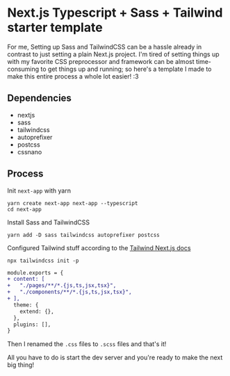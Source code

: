 # Next.js Typescript + Sass + Tailwind starter template

For me,
Setting up Sass and TailwindCSS can be a hassle already in contrast to just setting a plain
Next.js project. I'm tired of setting things up with my favorite CSS preprocessor and
framework can be almost time-consuming to get things up and running; so here's a template
I made to make this entire process a whole lot easier! :3

## Dependencies

- nextjs
- sass
- tailwindcss
- autoprefixer
- postcss
- cssnano

## Process

Init `next-app` with yarn

```console
yarn create next-app next-app --typescript
cd next-app
```

Install Sass and TailwindCSS

```console
yarn add -D sass tailwindcss autoprefixer postcss
```

Configured Tailwind stuff according to the [Tailwind Next.js docs](https://tailwindcss.com/docs/guides/nextjs)

```console
npx tailwindcss init -p
```

```diff
module.exports = {
+ content: [
+   "./pages/**/*.{js,ts,jsx,tsx}",
+   "./components/**/*.{js,ts,jsx,tsx}",
+ ],
  theme: {
    extend: {},
  },
  plugins: [],
}
```

Then I renamed the `.css` files to `.scss` files and that's it!

All you have to do is start the dev server and you're ready to make the next big thing!
